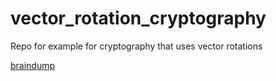 # vector_rotation_cryptography
Repo for example for cryptography that uses vector rotations 

[braindump](https://raw.githubusercontent.com/trisimix/vector_rotation_cryptography/main/PXL_20210123_154612505.jpg)
